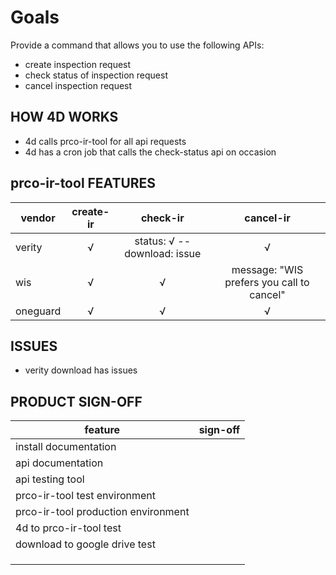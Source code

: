 # Goals

Provide a command that allows you to use the following APIs:

- create inspection request
- check status of inspection request
- cancel inspection request

## HOW 4D WORKS

- 4d calls prco-ir-tool for all api requests
- 4d has a cron job that calls the check-status api on occasion

## prco-ir-tool FEATURES

| vendor   | create-ir |           check-ir           |                 cancel-ir                 |
| -------- | :-------: | :--------------------------: | :---------------------------------------: |
| verity   |     √     | status: √ -- download: issue |                     √                     |
| wis      |     √     |              √               | message: "WIS prefers you call to cancel" |
| oneguard |     √     |              √               |                     √                     |

## ISSUES

- verity download has issues

## PRODUCT SIGN-OFF

| feature                             | sign-off |
| ----------------------------------- | -------- |
| install documentation               |          |
| api documentation                   |          |
| api testing tool                    |          |
| prco-ir-tool test environment       |          |
| prco-ir-tool production environment |          |
| 4d to prco-ir-tool test             |          |
| download to google drive test       |          |
|                                     |          |
|                                     |          |
|                                     |          |
